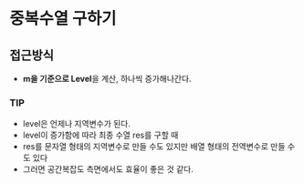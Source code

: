 # 중복수열 구하기

## 접근방식

- **m을 기준으로 Level**을 계산, 하나씩 증가해나간다.

### TIP

- level은 언제나 지역변수가 된다.
- level이 증가함에 따라 최종 수열 res를 구할 때
- res를 문자열 형태의 지역변수로 만들 수도 있지만 배열 형태의 전역변수로 만들 수도 있다
- 그러면 공간복잡도 측면에서도 효율이 좋은 것 같다.
